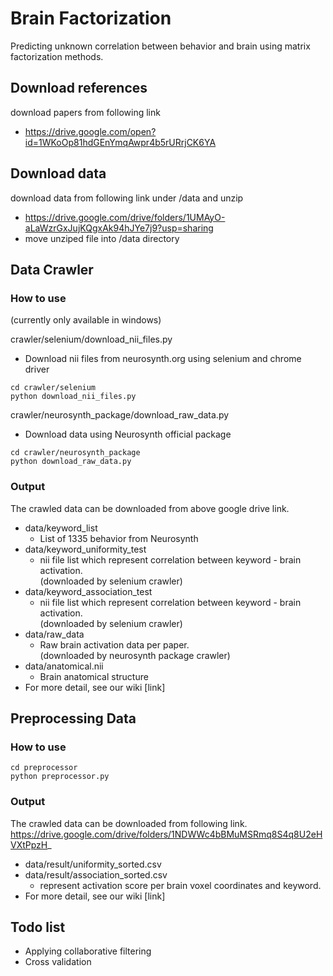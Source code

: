 # Brain Factorization
Predicting unknown correlation between behavior and brain using matrix factorization methods.

## Download references
download papers from following link
* https://drive.google.com/open?id=1WKoOp81hdGEnYmqAwpr4b5rURrjCK6YA

## Download data
download data from following link under /data and unzip
* https://drive.google.com/drive/folders/1UMAyO-aLaWzrGxJujKQgxAk94hJYe7j9?usp=sharing
* move unziped file into /data directory

## Data Crawler
### How to use
(currently only available in windows)

crawler/selenium/download_nii_files.py
* Download nii files from neurosynth.org using selenium and chrome driver
```
cd crawler/selenium
python download_nii_files.py
```
crawler/neurosynth_package/download_raw_data.py
  * Download data using Neurosynth official package
```
cd crawler/neurosynth_package
python download_raw_data.py
```

### Output
The crawled data can be downloaded from above google drive link.
* data/keyword_list
  * List of 1335 behavior from Neurosynth
* data/keyword_uniformity_test
  * nii file list which represent correlation between keyword - brain activation.  
  (downloaded by selenium crawler)
* data/keyword_association_test
  * nii file list which represent correlation between keyword - brain activation.  
  (downloaded by selenium crawler)
* data/raw_data
  * Raw brain activation data per paper.  
  (downloaded by neurosynth package crawler)
* data/anatomical.nii
  * Brain anatomical structure
* For more detail, see our wiki [link]


## Preprocessing Data
### How to use
```
cd preprocessor
python preprocessor.py
```
### Output
The crawled data can be downloaded from following link.
https://drive.google.com/drive/folders/1NDWWc4bBMuMSRmq8S4q8U2eHVXtPpzH_

* data/result/uniformity_sorted.csv
* data/result/association_sorted.csv
  * represent activation score per brain voxel coordinates and keyword.
* For more detail, see our wiki [link]


## Todo list
- Applying collaborative filtering
- Cross validation
